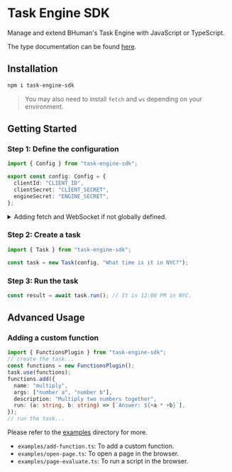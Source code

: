 # Task Engine SDK

Manage and extend BHuman's Task Engine with JavaScript or TypeScript.

The type documentation can be found [here](https://bhuman-ai.github.io/task-engine-sdk/).

## Installation

```bash
npm i task-engine-sdk
```

> You may also need to install `fetch` and `ws` depending on your environment.

## Getting Started

### Step 1: Define the configuration

```ts
import { Config } from "task-engine-sdk";

export const config: Config = {
  clientId: "CLIENT_ID",
  clientSecret: "CLIENT_SECRET",
  engineSecret: "ENGINE_SECRET",
};
```

<details>
<summary>
    Adding fetch and WebSocket if not globally defined.
</summary>

```ts
import { Config } from "task-engine-sdk";
import fetch from "node-fetch";
import WebSocket from "ws";

export const config: Config = {
  clientId: "CLIENT_ID",
  clientSecret: "CLIENT_SECRET",
  engineSecret: "ENGINE_SECRET",
  fetch,
  WebSocket,
};
```

</details>

### Step 2: Create a task

```ts
import { Task } from "task-engine-sdk";

const task = new Task(config, "What time is it in NYC?");
```

### Step 3: Run the task

```ts
const result = await task.run(); // It is 12:00 PM in NYC.
```

## Advanced Usage

### Adding a custom function

```ts
import { FunctionsPlugin } from "task-engine-sdk";
// create the task...
const functions = new FunctionsPlugin();
task.use(functions);
functions.add({
  name: "multiply",
  args: ["number a", "number b"],
  description: "Multiply two numbers together",
  run: (a: string, b: string) => [`Answer: ${+a * +b}`],
});
// run the task...
```

Please refer to the [examples](https://github.com/bhuman-ai/task-engine-sdk/tree/main/examples) directory for more.

- `examples/add-function.ts`: To add a custom function.
- `examples/open-page.ts`: To open a page in the browser.
- `examples/page-evaluate.ts`: To run a script in the browser.
